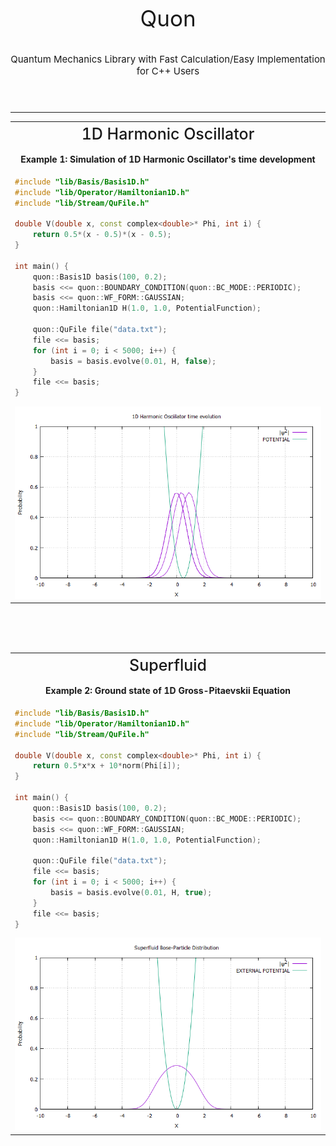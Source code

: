<header style="text-align: center;">
    <p style="font-size: 35px;"> Quon</p>
    <span style="font-size: 15px;"> Quantum Mechanics Library with Fast Calculation/Easy Implementation for C++ Users</span>
</header>
<hr>
<table align="center"><tr>
<th>
<div style="text-align: center;">
    <span style="font-size: 25px; font-weight: 500;">1D Harmonic Oscillator</span>
    <br><br>
    <span style="font-weight: 700;"> Example 1: Simulation of 1D Harmonic Oscillator's time development </span>
</div>
</th></tr>
<tr><td>

```c++
#include "lib/Basis/Basis1D.h"
#include "lib/Operator/Hamiltonian1D.h"
#include "lib/Stream/QuFile.h"

double V(double x, const complex<double>* Phi, int i) {
    return 0.5*(x - 0.5)*(x - 0.5);
}

int main() {
    quon::Basis1D basis(100, 0.2);
    basis <<= quon::BOUNDARY_CONDITION(quon::BC_MODE::PERIODIC);
    basis <<= quon::WF_FORM::GAUSSIAN;
    quon::Hamiltonian1D H(1.0, 1.0, PotentialFunction);
    
    quon::QuFile file("data.txt");
    file <<= basis;
    for (int i = 0; i < 5000; i++) {
        basis = basis.evolve(0.01, H, false);
    }
    file <<= basis;
}
```
    
<img src="Images/1d_ho_time.png">
</td></tr></table>

<br><br><br>

<table align="center"><tr>
<th>
<div style="text-align: center;">
    <span style="font-size: 25px; font-weight: 500;">Superfluid</span>
    <br><br>
    <span style="font-weight: 700;"> Example 2: Ground state of 1D Gross-Pitaevskii Equation </span>
</div>
</th></tr>
<tr><td>

```c++
#include "lib/Basis/Basis1D.h"
#include "lib/Operator/Hamiltonian1D.h"
#include "lib/Stream/QuFile.h"

double V(double x, const complex<double>* Phi, int i) {
    return 0.5*x*x + 10*norm(Phi[i]);
}

int main() {
    quon::Basis1D basis(100, 0.2);
    basis <<= quon::BOUNDARY_CONDITION(quon::BC_MODE::PERIODIC);
    basis <<= quon::WF_FORM::GAUSSIAN;
    quon::Hamiltonian1D H(1.0, 1.0, PotentialFunction);
    
    quon::QuFile file("data.txt");
    file <<= basis;
    for (int i = 0; i < 5000; i++) {
        basis = basis.evolve(0.01, H, true);
    }
    file <<= basis;
}
```
    
<img src="Images/1d_gpe_static.png">
</td></tr></table>